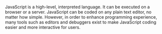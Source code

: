 JavaScript is a high-level, interpreted language. It can be executed on a browser or a server. JavaScript can be coded on any plain text editor, no matter how simple. However, in order to enhance programming experience, many tools such as editors and debuggers exist to make JavaScript coding easier and more interactive for users.
